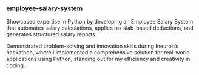 ### employee-salary-system
Showcased expertise in Python by developing an Employee Salary System that automates salary calculations, applies tax slab-based deductions, and generates structured salary reports.

Demonstrated problem-solving and innovation skills during Ineuron’s hackathon, where I implemented a comprehensive solution for real-world applications using Python, standing out for my efficiency and creativity in coding.
